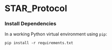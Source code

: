 # STAR_Protocol

### Install Dependencies
In a working Python virtual environment using `pip`:
```
pip install -r requirements.txt
```
